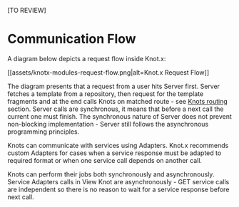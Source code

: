 [TO REVIEW]

# Communication Flow

A diagram below depicts a request flow inside Knot.x:

[[assets/knotx-modules-request-flow.png|alt=Knot.x Request Flow]]
 
The diagram presents that a request from a user hits Server first. Server fetches a template from a 
repository, then request for the template fragments and at the end calls Knots on matched route - 
see [Knots routing](#KnotRouting) section. Server calls are synchronous, it means that before a 
next call the current one must finish. The synchronous nature of Server does not prevent non-blocking 
implementation - Server still follows the asynchronous programming principles.

Knots can communicate with services using Adapters. Knot.x recommends custom Adapters for cases when
a service response must be adapted to required format or when one service call depends on another call. 

Knots can perform their jobs both synchronously and asynchronously. Service Adapters calls in View Knot 
are asynchronously - GET service calls are independent so there is no reason to wait for a service response 
before next call.